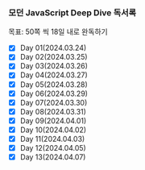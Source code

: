### 모던 JavaScript Deep Dive 독서록

목표: 50쪽 씩 18일 내로 완독하기

- [x] Day 01(2024.03.24)
- [x] Day 02(2024.03.25)
- [x] Day 03(2024.03.26)
- [x] Day 04(2024.03.27)
- [x] Day 05(2024.03.28)
- [x] Day 06(2024.03.29)
- [x] Day 07(2024.03.30)
- [x] Day 08(2024.03.31)
- [x] Day 09(2024.04.01)
- [x] Day 10(2024.04.02)
- [x] Day 11(2024.04.03)
- [x] Day 12(2024.04.05)
- [x] Day 13(2024.04.07)
